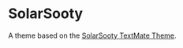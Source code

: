 # SolarSooty

A theme based on the [SolarSooty TextMate Theme](http://colorsublime.com/theme/SolarSooty).

